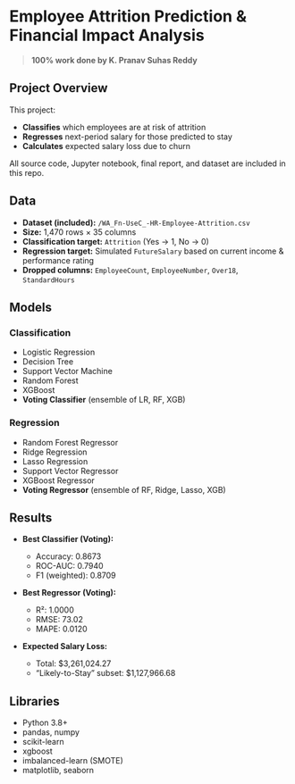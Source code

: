 # Employee Attrition Prediction & Financial Impact Analysis

> **100% work done by K. Pranav Suhas Reddy**

## Project Overview
This project:
- **Classifies** which employees are at risk of attrition  
- **Regresses** next-period salary for those predicted to stay  
- **Calculates** expected salary loss due to churn  

All source code, Jupyter notebook, final report, and dataset are included in this repo.

## Data
- **Dataset (included):** `/WA_Fn-UseC_-HR-Employee-Attrition.csv`  
- **Size:** 1,470 rows × 35 columns  
- **Classification target:** `Attrition` (Yes → 1, No → 0)  
- **Regression target:** Simulated `FutureSalary` based on current income & performance rating  
- **Dropped columns:** `EmployeeCount`, `EmployeeNumber`, `Over18`, `StandardHours`

## Models
### Classification
- Logistic Regression  
- Decision Tree  
- Support Vector Machine  
- Random Forest  
- XGBoost  
- **Voting Classifier** (ensemble of LR, RF, XGB)

### Regression
- Random Forest Regressor  
- Ridge Regression  
- Lasso Regression  
- Support Vector Regressor  
- XGBoost Regressor  
- **Voting Regressor** (ensemble of RF, Ridge, Lasso, XGB)

## Results
- **Best Classifier (Voting):**  
  - Accuracy: 0.8673  
  - ROC-AUC: 0.7940  
  - F1 (weighted): 0.8709  

- **Best Regressor (Voting):**  
  - R²: 1.0000  
  - RMSE: 73.02  
  - MAPE: 0.0120  

- **Expected Salary Loss:**  
  - Total: \$3,261,024.27  
  - “Likely-to-Stay” subset: \$1,127,966.68  

## Libraries
- Python 3.8+  
- pandas, numpy  
- scikit-learn  
- xgboost  
- imbalanced-learn (SMOTE)  
- matplotlib, seaborn  
